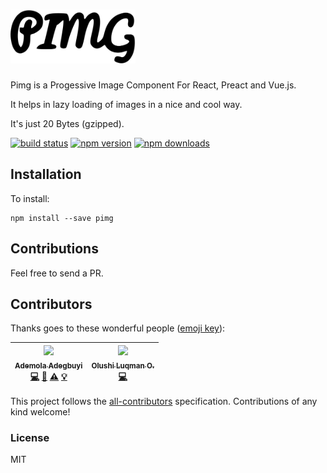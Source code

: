 # <a href="https://ooade.gitbooks.io/pimg"> <img src='logo.svg' width="200" alt="pimg logo"/> </a>

Pimg is a Progessive Image Component For React, Preact and Vue.js.

It helps in lazy loading of images in a nice and cool way.

It's just 20 Bytes (gzipped).

[![build status](https://img.shields.io/travis/ooade/pimg/master.svg?style=flat-square)](https://travis-ci.org/ooade/pimg)
[![npm version](https://img.shields.io/npm/v/pimg.svg?style=flat-square)](https://www.npmjs.com/package/pimg)
[![npm downloads](https://img.shields.io/npm/dm/pimg.svg?style=flat-square)](https://www.npmjs.com/package/pimg)

## Installation
To install:

```
npm install --save pimg
```

## Contributions

Feel free to send a PR.

## Contributors

Thanks goes to these wonderful people ([emoji key](https://github.com/kentcdodds/all-contributors#emoji-key)):

<!-- ALL-CONTRIBUTORS-LIST:START - Do not remove or modify this section -->
<!-- prettier-ignore -->
| [<img src="https://avatars1.githubusercontent.com/u/11811904?v=4" width="100px;"/><br /><sub><b>Ademola Adegbuyi</b></sub>](https://ademola.adegbuyi.me)<br />[💻](https://github.com/ooade/pimg/commits?author=ooade "Code") [📖](https://github.com/ooade/pimg/commits?author=ooade "Documentation") [⚠️](https://github.com/ooade/pimg/commits?author=ooade "Tests") [💡](#example-ooade "Examples") | [<img src="https://avatars0.githubusercontent.com/u/5154605?v=4" width="100px;"/><br /><sub><b>Olushi Luqman O.</b></sub>](https://twitter.com/codeshifu)<br />[💻](https://github.com/ooade/pimg/commits?author=codeshifu "Code") |
| :---: | :---: |
<!-- ALL-CONTRIBUTORS-LIST:END -->

This project follows the [all-contributors](https://github.com/kentcdodds/all-contributors) specification. Contributions of any kind welcome!

### License

MIT